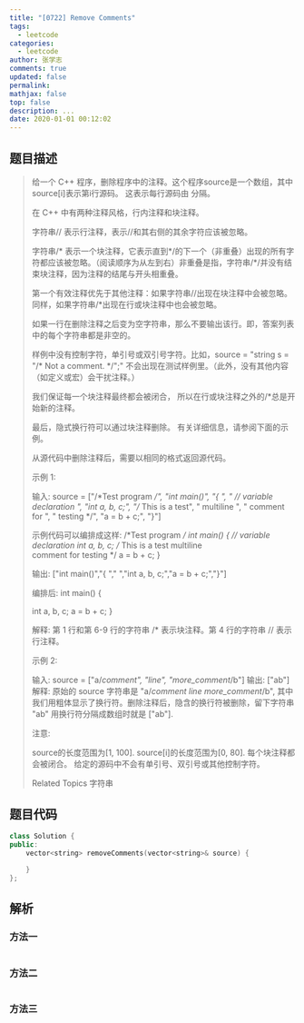 ```yaml
---
title: "[0722] Remove Comments"
tags:
  - leetcode
categories:
  - leetcode
author: 张学志
comments: true
updated: false
permalink:
mathjax: false
top: false
description: ...
date: 2020-01-01 00:12:02
---
```


## 题目描述

> 给一个 C++ 程序，删除程序中的注释。这个程序source是一个数组，其中source[i]表示第i行源码。 这表示每行源码由
> 分隔。 
> 
> 在 C++ 中有两种注释风格，行内注释和块注释。 
> 
> 字符串// 表示行注释，表示//和其右侧的其余字符应该被忽略。 
> 
> 字符串/* 表示一个块注释，它表示直到*/的下一个（非重叠）出现的所有字符都应该被忽略。（阅读顺序为从左到右）非重叠是指，字符串/*/并没有结束块注释，因为注释的结尾与开头相重叠。 
> 
> 第一个有效注释优先于其他注释：如果字符串//出现在块注释中会被忽略。 同样，如果字符串/*出现在行或块注释中也会被忽略。 
> 
> 如果一行在删除注释之后变为空字符串，那么不要输出该行。即，答案列表中的每个字符串都是非空的。 
> 
> 样例中没有控制字符，单引号或双引号字符。比如，source = "string s = "/* Not a comment. */";" 不会出现在测试样例里。（此外，没有其他内容（如定义或宏）会干扰注释。） 
> 
> 我们保证每一个块注释最终都会被闭合， 所以在行或块注释之外的/*总是开始新的注释。 
> 
> 最后，隐式换行符可以通过块注释删除。 有关详细信息，请参阅下面的示例。 
> 
> 从源代码中删除注释后，需要以相同的格式返回源代码。 
> 
> 示例 1: 
> 
> 
> 输入: 
> source = ["/*Test program */", "int main()", "{ ", "  // variable declaration ", "int a, b, c;", "/* This is a test", "   multiline  ", "   comment for ", "   testing */", "a = b + c;", "}"]
> 
> 示例代码可以编排成这样:
> /*Test program */
> int main()
> { 
> // variable declaration 
> int a, b, c;
> /* This is a test
> multiline  
> comment for 
> testing */
> a = b + c;
> }
> 
> 输出: ["int main()","{ ","  ","int a, b, c;","a = b + c;","}"]
> 
> 编排后:
> int main()
> { 
> 
> int a, b, c;
> a = b + c;
> }
> 
> 解释: 
> 第 1 行和第 6-9 行的字符串 /* 表示块注释。第 4 行的字符串 // 表示行注释。
> 
> 
> 示例 2: 
> 
> 
> 输入: 
> source = ["a/*comment", "line", "more_comment*/b"]
> 输出: ["ab"]
> 解释: 原始的 source 字符串是 "a/*comment
> line
> more_comment*/b", 其中我们用粗体显示了换行符。删除注释后，隐含的换行符被删除，留下字符串 "ab" 用换行符分隔成数组时就是 ["ab"].
> 
> 
> 注意: 
> 
> 
> source的长度范围为[1, 100]. 
> source[i]的长度范围为[0, 80]. 
> 每个块注释都会被闭合。 
> 给定的源码中不会有单引号、双引号或其他控制字符。 
> 
> Related Topics 字符串

## 题目代码

```cpp
class Solution {
public:
    vector<string> removeComments(vector<string>& source) {
        
    }
};
```

## 解析

### 方法一

```cpp

```

### 方法二

```cpp

```

### 方法三

```cpp

```

